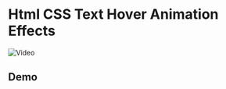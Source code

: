 # Html CSS Text Hover Animation Effects



![Video](https://www.youtube.com/watch?v=9PfLzrTShPA&ab_channel=OnlineTutorials)
## Demo

